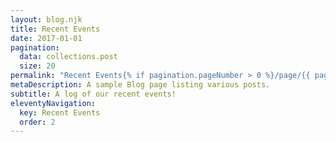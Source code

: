 ```yaml
---
layout: blog.njk
title: Recent Events
date: 2017-01-01
pagination:
  data: collections.post
  size: 20
permalink: "Recent Events{% if pagination.pageNumber > 0 %}/page/{{ pagination.pageNumber }}{% endif %}/index.html"
metaDescription: A sample Blog page listing various posts.
subtitle: A log of our recent events!
eleventyNavigation:
  key: Recent Events
  order: 2
---
```

